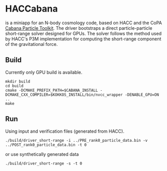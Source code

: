 # HACCabana
is a miniapp for an N-body cosmology code, based on HACC and the CoPA [Cabana Particle Toolkit](https://github.com/ECP-copa/Cabana). The driver bootstraps a direct particle-particle short-range solver designed for GPUs. The solver follows the method used by HACC's P3M implementation for computing the short-range component of the gravitational force.

## Build
Currently only GPU build is available.
```
mkdir build
cd build
cmake -DCMAKE_PREFIX_PATH=$CABANA_INSTALL -DCMAKE_CXX_COMPILER=$KOKKOS_INSTALL/bin/nvcc_wrapper -DENABLE_GPU=ON ..
make
```

## Run
Using input and verification files (generated from HACC).

``./build/driver_short-range -i ../PRE_rank0_particle_data.bin -v ../POST_rank0_particle_data.bin -t 0``

or use synthetically generated data

``./build/driver_short-range -s -t 0``
